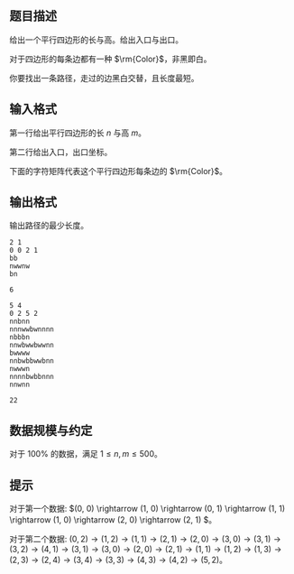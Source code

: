 ## 题目描述

给出一个平行四边形的长与高。给出入口与出口。

对于四边形的每条边都有一种 $\rm{Color}$，非黑即白。

你要找出一条路径，走过的边黑白交替，且长度最短。

## 输入格式

第一行给出平行四边形的长 $n$ 与高 $m$。

第二行给出入口，出口坐标。

下面的字符矩阵代表这个平行四边形每条边的 $\rm{Color}$。

## 输出格式

输出路径的最少长度。


```input1
2 1
0 0 2 1
bb
nwwnw
bn
```



```output1
6
```



```input2
5 4
0 2 5 2
nnbnn
nnnwwbwnnnn
nbbbn
nnwbwwbwwnn
bwwww
nnbwbbwwbnn
nwwwn
nnnnbwbbnnn
nnwnn
```



```output2
22
```

## 数据规模与约定

对于 $100\%$ 的数据，满足 $1\leq n,m\leq 500$。

## 提示

对于第一个数据: $(0, 0) \rightarrow (1, 0) \rightarrow (0, 1) \rightarrow (1, 1) \rightarrow (1, 0) \rightarrow (2, 0) \rightarrow (2, 1) $。

对于第二个数据: $(0, 2) \rightarrow (1, 2) \rightarrow (1, 1) \rightarrow (2, 1) \rightarrow (2, 0) \rightarrow (3, 0) \rightarrow (3, 1) \rightarrow (3, 2) \rightarrow (4, 1) \rightarrow (3, 1) \rightarrow (3, 0) \rightarrow (2, 0) \rightarrow (2, 1) \rightarrow (1, 1) \rightarrow (1, 2) \rightarrow (1, 3) \rightarrow (2, 3) \rightarrow (2, 4) \rightarrow (3, 4) \rightarrow (3, 3) \rightarrow (4, 3) \rightarrow (4, 2) \rightarrow (5, 2)$。